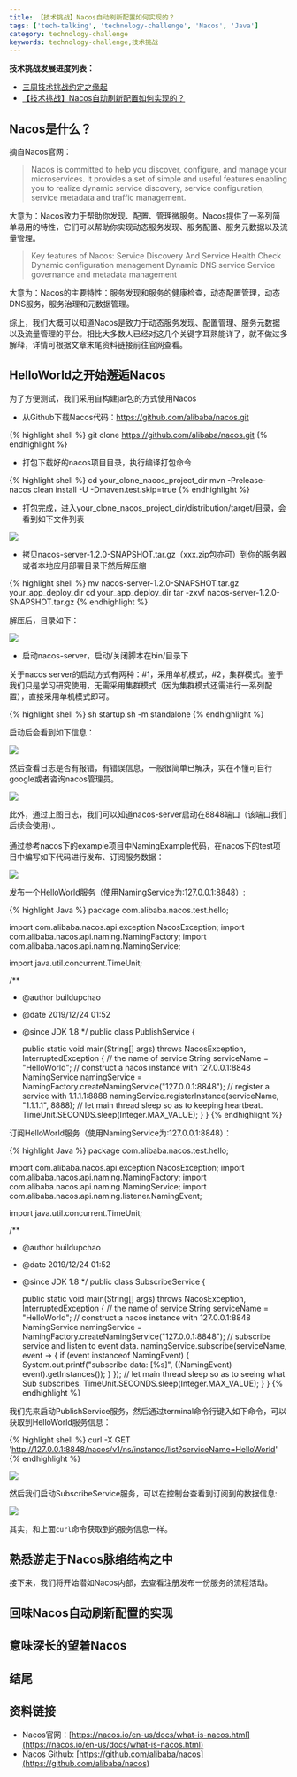 ```yaml
---
title: 【技术挑战】Nacos自动刷新配置如何实现的？
tags: ['tech-talking', 'technology-challenge', 'Nacos', 'Java']
category: technology-challenge
keywords: technology-challenge,技术挑战
---
```


**技术挑战发展进度列表：**

- [三周技术挑战约定之缘起](http://www.buildupchao.cn/technology-challenge/2019/12/23/technology-challenge-for-3-weeks.html)
- [【技术挑战】Nacos自动刷新配置如何实现的？](http://www.buildupchao.cn/technology-challenge/2019/12/26/how-to-refresh-conf-automatically-for-nacos.html)


## Nacos是什么？

摘自Nacos官网：

> Nacos is committed to help you discover, configure, and manage your microservices. It provides a set of simple and useful features enabling you to realize dynamic service discovery, service configuration, service metadata and traffic management.

大意为：Nacos致力于帮助你发现、配置、管理微服务。Nacos提供了一系列简单易用的特性，它们可以帮助你实现动态服务发现、服务配置、服务元数据以及流量管理。

> Key features of Nacos:
> Service Discovery And Service Health Check
> Dynamic configuration management
> Dynamic DNS service
> Service governance and metadata management

大意为：Nacos的主要特性：服务发现和服务的健康检查，动态配置管理，动态DNS服务，服务治理和元数据管理。

综上，我们大概可以知道Nacos是致力于动态服务发现、配置管理、服务元数据以及流量管理的平台。相比大多数人已经对这几个关键字耳熟能详了，就不做过多解释，详情可根据文章末尾资料链接前往官网查看。

## HelloWorld之开始邂逅Nacos

为了方便测试，我们采用自构建jar包的方式使用Nacos

- 从Github下载Nacos代码：https://github.com/alibaba/nacos.git

{% highlight shell %}
git clone https://github.com/alibaba/nacos.git
{% endhighlight %}

- 打包下载好的nacos项目目录，执行编译打包命令

{% highlight shell %}
cd your_clone_nacos_project_dir
mvn -Prelease-nacos clean install -U -Dmaven.test.skip=true
{% endhighlight %}

- 打包完成，进入your_clone_nacos_project_dir/distribution/target/目录，会看到如下文件列表

![](https://github.com/buildupchao/ImgStore/blob/master/blog/technologychallenge/nacos/nacos-jar.png?raw=true)

- 拷贝nacos-server-1.2.0-SNAPSHOT.tar.gz（xxx.zip包亦可）到你的服务器或者本地应用部署目录下然后解压缩

{% highlight shell %}
mv nacos-server-1.2.0-SNAPSHOT.tar.gz your_app_deploy_dir
cd your_app_deploy_dir
tar -zxvf nacos-server-1.2.0-SNAPSHOT.tar.gz
{% endhighlight %}

解压后，目录如下：

![](https://github.com/buildupchao/ImgStore/blob/master/blog/technologychallenge/nacos/nacos-server-dir.png?raw=true)

- 启动nacos-server，启动/关闭脚本在bin/目录下

关于nacos server的启动方式有两种：#1，采用单机模式，#2，集群模式。鉴于我们只是学习研究使用，无需采用集群模式（因为集群模式还需进行一系列配置），直接采用单机模式即可。

{% highlight shell %}
sh startup.sh -m standalone
{% endhighlight %}

启动后会看到如下信息：

![](https://github.com/buildupchao/ImgStore/blob/master/blog/technologychallenge/nacos/start-nacos-server.png?raw=true)

然后查看日志是否有报错，有错误信息，一般很简单已解决，实在不懂可自行google或者咨询nacos管理员。<br/>

![](https://github.com/buildupchao/ImgStore/blob/master/blog/technologychallenge/nacos/nacos-log-info.png?raw=true)

此外，通过上图日志，我们可以知道nacos-server启动在8848端口（该端口我们后续会使用）。<br/>
<br/>
通过参考nacos下的example项目中NamingExample代码，在nacos下的test项目中编写如下代码进行发布、订阅服务数据：<br/>

![](https://github.com/buildupchao/ImgStore/blob/master/blog/technologychallenge/nacos/nacos-example-code.png?raw=true)

发布一个HelloWorld服务（使用NamingService为:127.0.0.1:8848）:

{% highlight Java %}
package com.alibaba.nacos.test.hello;

import com.alibaba.nacos.api.exception.NacosException;
import com.alibaba.nacos.api.naming.NamingFactory;
import com.alibaba.nacos.api.naming.NamingService;

import java.util.concurrent.TimeUnit;

/**
 * @author buildupchao
 * @date 2019/12/24 01:52
 * @since JDK 1.8
 */
public class PublishService {

    public static void main(String[] args) throws NacosException, InterruptedException {
        // the name of service
        String serviceName = "HelloWorld";
        // construct a nacos instance with 127.0.0.1:8848
        NamingService namingService = NamingFactory.createNamingService("127.0.0.1:8848");
        // register a service with 1.1.1.1:8888
        namingService.registerInstance(serviceName, "1.1.1.1", 8888);
        // let main thread sleep so as to keeping heartbeat.
        TimeUnit.SECONDS.sleep(Integer.MAX_VALUE);
    }
}
{% endhighlight %}

订阅HelloWorld服务（使用NamingService为:127.0.0.1:8848）：

{% highlight Java %}
package com.alibaba.nacos.test.hello;

import com.alibaba.nacos.api.exception.NacosException;
import com.alibaba.nacos.api.naming.NamingFactory;
import com.alibaba.nacos.api.naming.NamingService;
import com.alibaba.nacos.api.naming.listener.NamingEvent;

import java.util.concurrent.TimeUnit;

/**
 * @author buildupchao
 * @date 2019/12/24 01:52
 * @since JDK 1.8
 */
public class SubscribeService {

    public static void main(String[] args) throws NacosException, InterruptedException {
        // the name of service
        String serviceName = "HelloWorld";
        // construct a nacos instance with 127.0.0.1:8848
        NamingService namingService = NamingFactory.createNamingService("127.0.0.1:8848");
        // subscribe service and listen to event data.
        namingService.subscribe(serviceName, event -> {
            if (event instanceof NamingEvent) {
                System.out.printf("subscribe data: [%s]", ((NamingEvent) event).getInstances());
            }
        });
        // let main thread sleep so as to seeing what Sub subscribes.
        TimeUnit.SECONDS.sleep(Integer.MAX_VALUE);
    }
}
{% endhighlight %}

我们先来启动PublishService服务，然后通过terminal命令行键入如下命令，可以获取到HelloWorld服务信息：

{% highlight shell %}
curl -X GET 'http://127.0.0.1:8848/nacos/v1/ns/instance/list?serviceName=HelloWorld'
{% endhighlight %}

![](https://github.com/buildupchao/ImgStore/blob/master/blog/technologychallenge/nacos/nacos-service-info.png?raw=true)

然后我们启动SubscribeService服务，可以在控制台查看到订阅到的数据信息:

![](https://github.com/buildupchao/ImgStore/blob/master/blog/technologychallenge/nacos/subscribe-nacos-service-console-info.png?raw=true)

其实，和上面``` curl ```命令获取到的服务信息一样。

## 熟悉游走于Nacos脉络结构之中

接下来，我们将开始潜如Nacos内部，去查看注册发布一份服务的流程活动。

## 回味Nacos自动刷新配置的实现

## 意味深长的望着Nacos

## 结尾

## 资料链接

- Nacos官网：[https://nacos.io/en-us/docs/what-is-nacos.html](https://nacos.io/en-us/docs/what-is-nacos.html)
- Nacos Github: [https://github.com/alibaba/nacos](https://github.com/alibaba/nacos)

